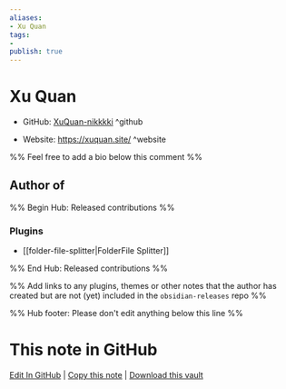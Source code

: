 ```yaml
---
aliases:
- Xu Quan
tags:
- 
publish: true
---
```


# Xu Quan

- GitHub: [XuQuan-nikkkki](https://github.com/XuQuan-nikkkki/) ^github
<!-- - Discord: `@` ^discord-->
- Website: <https://xuquan.site/> ^website
<!-- - [[Publish sites|Publish site]]: <https://> ^publish-->

%% Feel free to add a bio below this comment %%


## Author of

%% Begin Hub: Released contributions %%
### Plugins
- [[folder-file-splitter|FolderFile Splitter]]

%% End Hub: Released contributions %%

%% Add links to any plugins, themes or other notes that the author has created but are not (yet) included in the `obsidian-releases` repo %%

<!--
### Unlisted plugins
-->

<!--
### Others
-->

<!--
## Sponsor this author
-->

<!-- - [[GitHub sponsors]]: [Sponsor @XuQuan-nikkkki on GitHub Sponsors](https://github.com/sponsors/XuQuan-nikkkki) ^github-sponsor-->
<!-- - [[Buy me a coffee]]: <https://> ^buy-me-a-coffee-->
<!-- - [[PayPal]]: <https://> ^paypal-->
<!-- - [[Patreon]]: <https://> ^patreon-->

<!--
## Follow this author
-->

<!-- - [[YouTube Channels|On YouTube]]: <https://> ^youtube-->
<!-- - Twitter: <https://> ^twitter-->
<!-- - ... -->

%% Hub footer: Please don't edit anything below this line %%

# This note in GitHub

<span class="git-footer">[Edit In GitHub](https://github.dev/obsidian-community/obsidian-hub/blob/main/01%20-%20Community/People/XuQuan-nikkkki.md "git-hub-edit-note") | [Copy this note](https://raw.githubusercontent.com/obsidian-community/obsidian-hub/main/01%20-%20Community/People/XuQuan-nikkkki.md "git-hub-copy-note") | [Download this vault](https://github.com/obsidian-community/obsidian-hub/archive/refs/heads/main.zip "git-hub-download-vault") </span>
